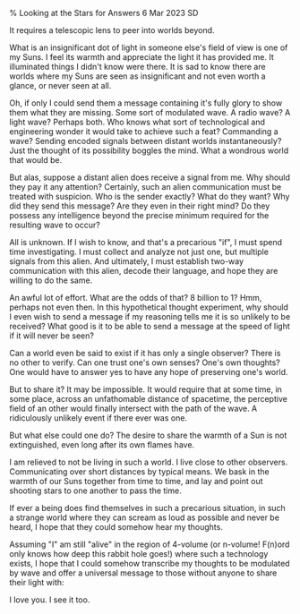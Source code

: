 % Looking at the Stars for Answers
6 Mar 2023
SD

It requires a telescopic lens to peer into worlds beyond.

What is an insignificant dot of light in someone else's field of view is one of my Suns.
I feel its warmth and appreciate the light it has provided me. It illuminated things I didn't know were there.
It is sad to know there are worlds where my Suns are seen as insignificant and not even worth a glance, or never seen at all.

Oh, if only I could send them a message containing it's fully glory to show them what they are missing.
Some sort of modulated wave. A radio wave? A light wave? Perhaps both.
Who knows what sort of technological and engineering wonder it would take to achieve such a feat?
Commanding a wave?
Sending encoded signals between distant worlds instantaneously?
Just the thought of its possibility boggles the mind.
What a wondrous world that would be.

But alas, suppose a distant alien does receive a signal from me.
Why should they pay it any attention?
Certainly, such an alien communication must be treated with suspicion.
Who is the sender exactly? What do they want? Why did they send this message? Are they even in their right mind?
Do they possess any intelligence beyond the precise minimum required for the resulting wave to occur?

All is unknown.
If I wish to know, and that's a precarious "if", I must spend time investigating. I must collect and analyze not just one, but multiple signals from this alien. And ultimately, I must establish two-way communication with this alien, decode their language, and hope they are willing to do the same.

An awful lot of effort. What are the odds of that? 8 billion to 1?
Hmm, perhaps not even then.
In this hypothetical thought experiment, why should I even wish to send a message if my reasoning tells me it is so unlikely to be received?
What good is it to be able to send a message at the speed of light if it will never be seen?

Can a world even be said to exist if it has only a single observer?
There is no other to verify.
Can one trust one's own senses? One's own thoughts?
One would have to answer yes to have any hope of preserving one's world.

But to share it? It may be impossible.
It would require that at some time, in some place, across an unfathomable distance of spacetime, the perceptive field of an other would finally intersect with the path of the wave. A ridiculously unlikely event if there ever was one.

But what else could one do?
The desire to share the warmth of a Sun is not extinguished, even long after its own flames have.

I am relieved to not be living in such a world. I live close to other observers. Communicating over short distances by typical means.
We bask in the warmth of our Suns together from time to time, and lay and point out shooting stars to one another to pass the time.

If ever a being does find themselves in such a precarious situation, in such a strange world where they can scream as loud as possible and never be heard, I hope that they could somehow hear my thoughts.

Assuming "I" am still "alive" in the region of 4-volume (or n-volume! F(n)ord only knows how deep this rabbit hole goes!) where such a technology exists, I hope that I could somehow transcribe my thoughts to be modulated by wave and offer a universal message to those without anyone to share their light with:

I love you. I see it too.
